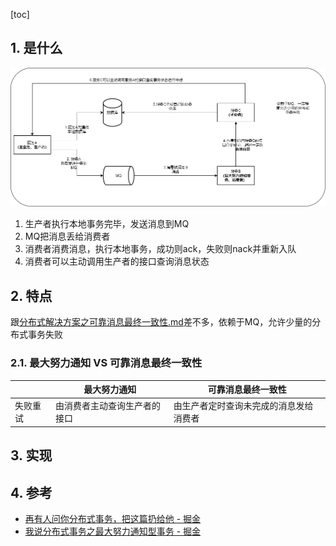 [toc]
 

## 1. 是什么
![](https://raw.githubusercontent.com/TDoct/images/master/img/20200224141823.png)

1. 生产者执行本地事务完毕，发送消息到MQ
2. MQ把消息丢给消费者
3. 消费者消费消息，执行本地事务，成功则ack，失败则nack并重新入队
4. 消费者可以主动调用生产者的接口查询消息状态

## 2. 特点

跟[分布式解决方案之可靠消息最终一致性.md](分布式解决方案之可靠消息最终一致性.md)差不多，依赖于MQ，允许少量的分布式事务失败


### 2.1. 最大努力通知 VS 可靠消息最终一致性
|         |        最大努力通知         |          可靠消息最终一致性          |
| ------- | -------------------------- | ----------------------------------- |
| 失败重试 | 由消费者主动查询生产者的接口 | 由生产者定时查询未完成的消息发给消费者 |




## 3. 实现




## 4. 参考
- [再有人问你分布式事务，把这篇扔给他 \- 掘金](https://juejin.im/post/5b5a0bf9f265da0f6523913b#heading-15)
- [我说分布式事务之最大努力通知型事务 \- 掘金](https://juejin.im/post/5c41b97bf265da614e2c5824)